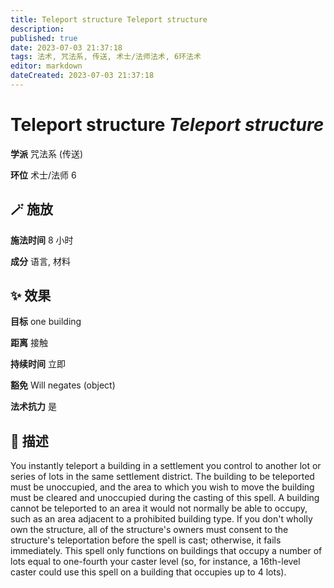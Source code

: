 ```yaml
---
title: Teleport structure Teleport structure
description: 
published: true
date: 2023-07-03 21:37:18
tags: 法术, 咒法系, 传送, 术士/法师法术, 6环法术
editor: markdown
dateCreated: 2023-07-03 21:37:18
---
```


# **Teleport structure** *Teleport structure*

**学派** 咒法系 (传送) 

**环位** 术士/法师 6

## 🪄 施放

**施法时间** 8 小时

**成分** 语言, 材料

## ✨ 效果 

**目标** one building 

**距离** 接触  

**持续时间** 立即 

**豁免** Will negates (object)

**法术抗力** 是

## 📖 描述

You instantly teleport a building in a settlement you control to another lot or series of lots in the same settlement district. The building to be teleported must be unoccupied, and the area to which you wish to move the building must be cleared and unoccupied during the casting of this spell. A building cannot be teleported to an area it would not normally be able to occupy, such as an area adjacent to a prohibited building type. If you don't wholly own the structure, all of the structure's owners must consent to the structure's teleportation before the spell is cast; otherwise, it fails immediately.  This spell only functions on buildings that occupy a number of lots equal to one-fourth your caster level (so, for instance, a 16th-level caster could use this spell on a building that occupies up to 4 lots).
    